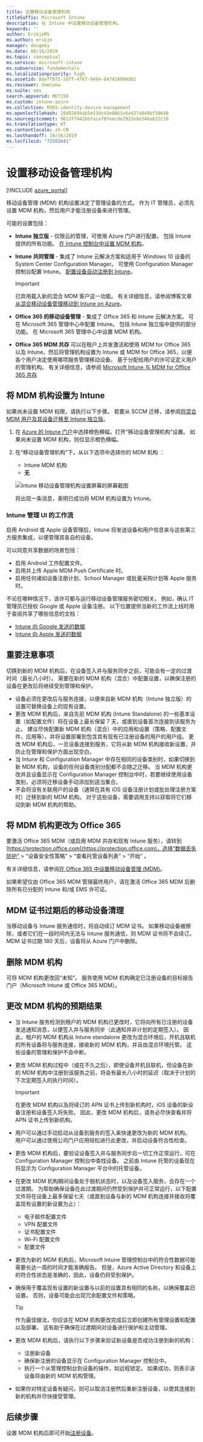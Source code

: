```yaml
---
title: 设置移动设备管理机构
titleSuffix: Microsoft Intune
description: 在 Intune 中设置移动设备管理机构。
keywords: ''
author: ErikjeMS
ms.author: erikje
manager: dougeby
ms.date: 08/16/2019
ms.topic: conceptual
ms.service: microsoft-intune
ms.subservice: fundamentals
ms.localizationpriority: high
ms.assetid: 8deff871-5dff-4767-9484-647428998d82
ms.reviewer: damionw
ms.suite: ems
search.appverid: MET150
ms.custom: intune-azure
ms.collection: M365-identity-device-management
ms.openlocfilehash: 19d02694ab5e53dc43e0861c6a427a044bf50648
ms.sourcegitcommit: 9013f7442bbface78feecde2922e8e546a622c16
ms.translationtype: HT
ms.contentlocale: zh-CN
ms.lasthandoff: 10/16/2019
ms.locfileid: "72502641"
---
```

# <a name="set-the-mobile-device-management-authority"></a>设置移动设备管理机构

[!INCLUDE [azure_portal](../includes/azure_portal.md)]

移动设备管理 (MDM) 机构设置决定了管理设备的方式。 作为 IT 管理员，必须先设置 MDM 机构，然后用户才能注册设备来进行管理。

可能的设置包括：

- **Intune 独立版** - 仅限云的管理，可使用 Azure 门户进行配置。 包括 Intune 提供的所有功能。 [在 Intune 控制台中设置 MDM 机构](#set-mdm-authority-to-intune)。

- **Intune 共同管理** - 集成了 Intune 云解决方案和适用于 Windows 10 设备的 System Center Configuration Manager。 可使用 Configuration Manager 控制台配置 Intune。 [配置设备自动注册到 Intune](https://docs.microsoft.com/sccm/comanage/tutorial-co-manage-clients#configure-auto-enrollment-of-devices-to-intune)。 

    > [!Important]
    >已弃用载入新的混合 MDM 客户这一功能。 有关详细信息，请参阅博客文章[从混合移动设备管理移动到 Intune on Azure](https://techcommunity.microsoft.com/t5/Intune-Customer-Success/Move-from-Hybrid-Mobile-Device-Management-to-Intune-on-Azure/ba-p/280150)。

- **Office 365 的移动设备管理** - 集成了 Office 365 和 Intune 云解决方案。 可在 Microsoft 365 管理中心中配置 Intune。 包括 Intune 独立版中提供的部分功能。 在 Microsoft 365 管理中心中设置 MDM 机构。

- **Office 365 MDM 共存** 可以在租户上并发激活和使用 MDM for Office 365 以及 Intune，然后将管理机构设置为 Intune 或 MDM for Office 365，以便各个用户决定使用哪项服务管理移动设备。 基于分配给用户的许可证定义用户的管理机构。 有关详细信息，请参阅 [Microsoft Intune 与 MDM for Office 365 共存](https://blogs.technet.microsoft.com/configmgrdogs/2016/01/04/microsoft-intune-co-existence-with-mdm-for-office-365)

## <a name="set-mdm-authority-to-intune"></a>将 MDM 机构设置为 Intune

如果尚未设置 MDM 权限，请执行以下步骤。 若要从 SCCM 迁移，请参阅[将混合 MDM 用户及其设备迁移至 Intune 独立版](https://docs.microsoft.com/sccm/mdm/deploy-use/migrate-hybridmdm-to-intunesa)。

1. 在 [Azure 的 Intune 门户](https://aka.ms/intuneportal)中选择橙色横幅，打开“移动设备管理机构”设置。  如果尚未设置 MDM 机构，则仅显示橙色横幅。
2. 在“移动设备管理机构”下，从以下选项中选择你的 MDM 机构  ：
   - Intune MDM 机构 
   - **无**

   ![Intune 移动设备管理机构设置屏幕的屏幕截图](./media/mdm-authority-set/set-mdm-auth.png)

   将出现一条消息，表明已成功将 MDM 机构设置为 Intune。

### <a name="workflow-of-intune-administration-ui"></a>Intune 管理 UI 的工作流
启用 Android 或 Apple 设备管理后，Intune 将发送设备和用户信息来与这些第三方服务集成，以便管理其各自的设备。

可以同意共享数据的场景包括：
- 启用 Android 工作配置文件。
- 启用并上传 Apple MDM Push Certificate 时。
- 启用任何诸如设备注册计划、School Manager 或批量采购计划等 Apple 服务时。

不论在哪种情况下，该许可都与运行移动设备管理服务密切相关。 例如，确认 IT 管理员已授权 Google 或 Apple 设备注册。 以下位置提供当新的工作流上线时用于查阅共享了哪些信息的文档：
- [Intune 向 Google 发送的数据](https://aka.ms/Data-intune-sends-to-google)
- [Intune 向 Apple 发送的数据](https://aka.ms/data-intune-sends-to-apple)

## <a name="key-considerations"></a>重要注意事项
切换到新的 MDM 机构后，在设备签入并与服务同步之前，可能会有一定的过渡时间（最长八小时）。 需要在新的 MDM 机构（混合）中配置设置，以确保注册的设备在更改后将继续受到管理和保护。 
- 设备必须在更改后与服务连接，以便来自新 MDM 机构（Intune 独立版）的设置可替换设备上的现有设置。
- 更改 MDM 机构后，来自先前 MDM 机构 (Intune Standalone) 的一些基本设置（如配置文件）将在设备上最长保留 7 天，或直到设备首次连接到该服务为止。 建议尽快配置新 MDM 机构（混合）中的应用和设置（策略、配置文件、应用等），并将设置部署到包含具有现有已注册设备的用户的用户组。 更改 MDM 机构后，一旦设备连接到服务，它将从新 MDM 机构接收新设置，并防止在管理和保护方面出现空白。
- 当 Intune 和 Configuration Manager 中存在相同的设备类别时，如果切换到新 MDM 机构，设备的任何设备类别分配都不会随之迁移。 当 MDM 机构更改并且设备显示在 Configuration Manager 控制台中时，若要继续使用设备类别，必须将迁移设备手动添加到适当集合。
- 不会将没有关联用户的设备（通常在具有 iOS 设备注册计划或批处理注册方案时）迁移到新的 MDM 机构。 对于这些设备，需要调用支持以获取将它们移动到新 MDM 机构的帮助。

## <a name="change-mdm-authority-to-office-365"></a>将 MDM 机构更改为 Office 365

要激活 Office 365 MDM（或启用 MDM 共存和现有 Intune 服务），请转到 [https://protection.office.com](https://protection.office.com)，选择“数据丢失防护” > “设备安全性策略” > “查看托管设备列表” > “开始”     。

有关详细信息，请参阅[在 Office 365 中设置移动设备管理 (MDM)](https://support.office.com/en-us/article/Set-up-Mobile-Device-Management-MDM-in-Office-365-dd892318-bc44-4eb1-af00-9db5430be3cd)。

如果希望仅由 Office 365 MDM 管理最终用户，请在激活 Office 365 MDM 后删除所有已分配的 Intune 和/或 EMS 许可证。

## <a name="mobile-device-cleanup-after-mdm-certificate-expiration"></a>MDM 证书过期后的移动设备清理

当移动设备与 Intune 服务通信时，将自动续订 MDM 证书。 如果移动设备被擦除，或者它们在一段时间内无法与 Intune 服务通信，则 MDM 证书将不会续订。 MDM 证书过期 180 天后，设备将从 Azure 门户中删除。

## <a name="remove-mdm-authority"></a>删除 MDM 机构

可将 MDM 机构更改回“未知”。 服务使用 MDM 机构确定已注册设备的目标报告门户（Microsoft Intune 或 Office 365 MDM）。

## <a name="what-to-expect-after-changing-the-mdm-authority"></a>更改 MDM 机构的预期结果

- 当 Intune 服务检测到租户的 MDM 机构已更改时，它将向所有已注册的设备发送通知消息，以便签入并与服务同步（此通知并非计划的定期签入）。 因此，租户的 MDM 机构从 Intune standalone 更改为混合环境后，开机且联机的所有设备将与服务连接，接收新的 MDM 机构，并且由混合环境托管。 这些设备的管理和保护不会中断。
- 更改 MDM 机构过程中（或在不久之后），即使设备开机且联机，但设备在新的 MDM 机构中注册到该服务之前，将会有最长八小时的延迟（取决于计划的下次定期签入的执行时间）。    

  > [!IMPORTANT]    
  > 在更改 MDM 机构以及将续订的 APN 证书上传到新机构时，iOS 设备的新设备注册和设备签入将失败。 因此，更改 MDM 机构后，请务必尽快查看并将 APN 证书上传到新机构。

- 用户可以通过手动启动从设备到服务的签入来快速更改为新的 MDM 机构。 用户可以通过使用公司门户应用轻松进行此更改，并启动设备符合性检查。
- 更改 MDM 机构后，要验证设备签入并与服务同步后一切工作正常运行，可在 Configuration Manager 控制台中查找设备。 之前由 Intune 托管的设备现在将显示为 Configuration Manager 平台中的托管设备。    
- 在更改 MDM 机构期间设备处于脱机状态时，以及设备签入服务，会存在一个过渡期。 为帮助确保设备在此过渡期间仍然受到保护并可正常运行，以下配置文件将在设备上最多保留七天（或直到设备与新的 MDM 机构连接并接收将覆盖现有设置的新设置为止）：
  - 电子邮件配置文件
  - VPN 配置文件
  - 证书配置文件
  - Wi-Fi 配置文件
  - 配置文件
- 更改为新的 MDM 机构后，Microsoft Intune 管理控制台中的符合性数据可能需要长达一周的时间才能准确报告。 但是，Azure Active Directory 和设备上的符合性状态是准确的，因此，设备仍将受到保护。
- 确保用于覆盖现有设置的新设置与以前的设置具有相同的名称，以确保覆盖旧设置。 否则，设备可能会出现冗余配置文件和策略。    

  > [!TIP]    
  > 作为最佳做法，你应该在 MDM 机构更改完成后立即创建所有管理设置和配置以及部署。 这有助于确保在过渡期间对设备进行保护和主动管理。

- 更改 MDM 机构后，请执行以下步骤来验证新设备是否成功注册到新的机构：   
  - 注册新设备
  - 确保新注册的设备显示在 Configuration Manager 控制台中。
  - 执行一个从管理控制台到设备的操作，如远程锁定。 如果成功，则表示该设备将由新的 MDM 机构管理。
- 如果你对特定设备有疑问，则可以取消注册然后重新注册设备，以使其连接到新的机构并尽快接受管理。

## <a name="next-steps"></a>后续步骤

设置 MDM 机构后即可开始[注册设备](../enrollment/device-enrollment.md)。
